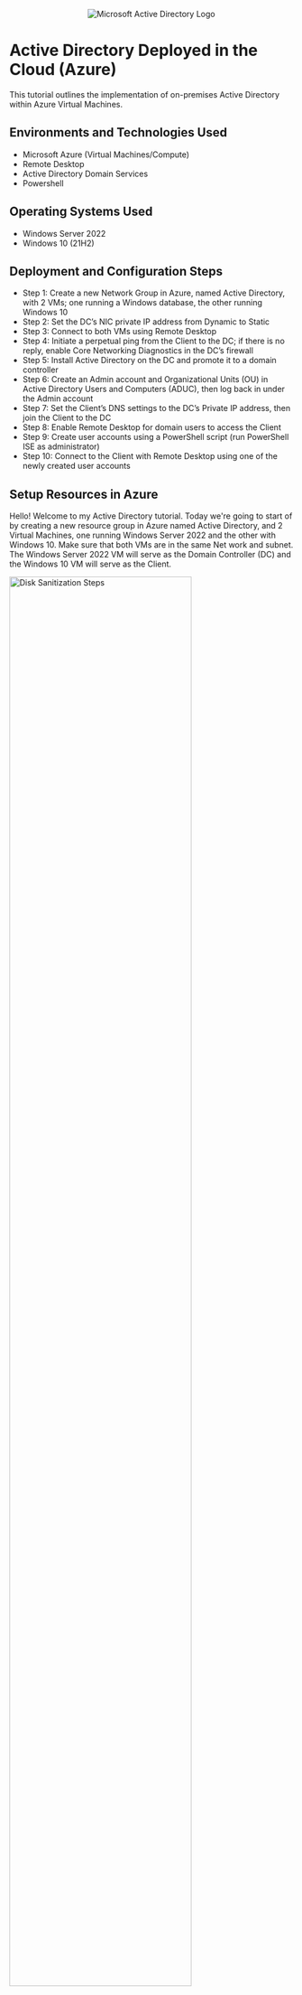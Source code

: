 <p align="center">
<img src="https://i.imgur.com/pU5A58S.png" alt="Microsoft Active Directory Logo"/>
</p>

<h1>Active Directory Deployed in the Cloud (Azure)</h1>
This tutorial outlines the implementation of on-premises Active Directory within Azure Virtual Machines.<br />


<h2>Environments and Technologies Used</h2>

- Microsoft Azure (Virtual Machines/Compute)
- Remote Desktop
- Active Directory Domain Services
- Powershell

<h2>Operating Systems Used </h2>

- Windows Server 2022
- Windows 10 (21H2)

<h2>Deployment and Configuration Steps</h2>

- Step 1: Create a new Network Group in Azure, named Active Directory, with 2 VMs; one running a Windows database, the other running Windows 10 
- Step 2: Set the DC’s NIC private IP address from Dynamic to Static
- Step 3: Connect to both VMs using Remote Desktop
- Step 4: Initiate a perpetual ping from the Client to the DC; if there is no reply, enable Core Networking Diagnostics in the DC’s firewall
- Step 5: Install Active Directory on the DC and promote it to a domain controller
- Step 6: Create an Admin account and Organizational Units (OU) in Active Directory Users and Computers (ADUC), then log back in under the Admin account
- Step 7: Set the Client’s DNS settings to the DC’s Private IP address, then join the Client to the DC
- Step 8: Enable Remote Desktop for domain users to access the Client
- Step 9: Create user accounts using a PowerShell script (run PowerShell ISE as administrator)
- Step 10: Connect to the Client with Remote Desktop using one of the newly created user accounts


<h2>Setup Resources in Azure</h2>

<p>
Hello! Welcome to my Active Directory tutorial. Today we're going to start of by creating a new resource group in Azure named Active Directory, and 2 Virtual Machines, one running Windows Server 2022 and the other with Windows 10. Make sure that both VMs are in the same Net work and subnet. The Windows Server 2022 VM will serve as the Domain Controller (DC) and the Windows 10 VM will serve as the Client. 
</p>
<p>
<img src="https://i.imgur.com/fgVZSMA.png" height="80%" width="80%" alt="Disk Sanitization Steps"/>
<br />

<p>
Now we need to set the DC’s NIC (Network Inteface Controller) private IP address from Dynamic to Static. Later in the lab when we configure the Client’s DNS settings, the DC’s private IP address, the Static IP address will make it easier for any services to access where a device is. 
</p>
<p>
<img src="https://i.imgur.com/uxbTjwd.png" height="80%" width="80%" alt="Disk Sanitization Steps"/>
<br />

<h2>Ensure Connectivity between DC and Client</h2>
  
<p>
After connecting to both VMs using Remote Desktop, to ensure connectivity we will initiate a perpetual ping from the Client to the DC. ICMPv4 is the protocal that ping uses. Now will try and ping the DC from Client with ping -t (perpetual ping).
</p>
<p>
<img src="https://i.imgur.com/Agb7Vvz.png" height="80%" width="80%" alt="Disk Sanitization Steps"/>
</p>
<br />

<p>
Now we will remote access into DC1 and poke a hole in the firewall to allow ICMPv4 traffic. We will be able to see the ping on the Client side go thru. To do this, we will need to access the firewall settings in DC_1 thru the Windows Defender Firewall with Advanced Security -> Inbound Rules -> and enable ICMPv4 Core Networking Diagnostics.
</p>
<img src="https://i.imgur.com/UlHs1ZB.png" height="80%" width="80%" alt="Disk Sanitization Steps"/>
</p> 
<img src="https://i.imgur.com/yHP1K55.png" height="80%" width="80%" alt="Disk Sanitization Steps"/>
</p> 
<br />

<h2>Install Active Directory</h2>

<p>
Login to DC-1 and install Active Directory Domain Service. Be sure to select the Active Directory Domain Services in Server Roles to install the proper version. Just continue on setting up the defaults. There is a bit more configuration to do before everthing is ready to use.
</p>
<p>
<img src="https://i.imgur.com/8MfOmMa.png" height="80%" width="80%" alt="Disk Sanitization Steps"/>
</p>
<br />

<p>
We will need to create a new forest, name it anything you'd like! I'm going to choose Deans_Domain.com, most walkthroughs I've seen have just used MyDomain.com as a default. Most likely the vm will automaticlly, then log back in under the new domain that we just created.  For example, when i go to connect to DC_1, I will log in as Deans_Domain.com\Labuser1.
</p>
<p>
<img src="https://i.imgur.com/PflKIDE.png" height="80%" width="80%" alt="Disk Sanitization Steps"/>
<p>
<img src="https://i.imgur.com/XKw2BPK.png" height="80%" width="80%" alt="Disk Sanitization Steps"/>
</p>
<br />

Active Directory is all set up! Let's create two Organizational Units named _ADMINS and _EMPLOYEES. Now create a new User, I choose Farmer John, as an Administrator with the username: John_admin and add him as a member of Domain Admins Security Group. Log out from the default account we were in and log back in under John.
</p> 
<img src="" height="80%" width="80%" alt="Disk Sanitization Steps"/>
</p>
<img src="" height="80%" width="80%" alt="Disk Sanitization Steps"/>
<p>
To be able to continue setting up the domain, I will join Client-1 to the domain (DeanHackwell.com). From Azure, we will change client-1's DNS settings to the DC's Private IP address. After you do that restart Client-1 from within Azure. Restarting Client_1 will flush the dns cashe, this will make more sence in later labs.
</p>
<img src="" height="80%" width="80%" alt="Disk Sanitization Steps"/>
</p>

Now we will set up remote desktop for non-administrative users on Client-1. We have to log into Client-1 as an admin and open system properties. Click on "Remote Desktop", allow "domain users" access to remote desktop. Enabling this for Domain Users would allow for any user accounts in the domain to be able to log into Client-1 as a normal user.
</p>
<img src="" height="80%" width="80%" alt="Disk Sanitization Steps"/>
<br /> 
</p>
Finally, to verify that noraml users can RDP into Client-1, I will use a Powershell script to generate 10,000 (Thousands) of users into the domain. After the users are created we will randomly select one and RDP into Client-1.
</p>
<img src="" height="80%" width="80%" alt="Disk Sanitization Steps"/>
</p>
<img src="" height="80%" width="80%" alt="Disk Sanitization Steps"/>
</p>

<h3>Bonus Step: How to unlock users' accounts and reset passwords</h3>
In order to unlock a user's account, right click the user account and click "Properties." 
Click on "Unlock Account." You can also right click the user account and "Reset Password..."

<p>
<img src="" height="80%" width="80%" alt="49"/>
</p>

<p>
<img src="" height="80%" width="80%" alt="50"/>
</p>

<p>
<img src="" height="80%" width="80%" alt="51"/>
</p>
